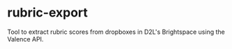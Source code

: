 rubric-export
=============
Tool to extract rubric scores from dropboxes in D2L's Brightspace using the Valence API.
